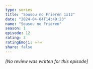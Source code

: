 ```yaml
---
type: series
title: "Sousou no Frieren 1x12"
date: "2024-04-04T14:49:23"
name: "Sousou no Frieren"
season: 1
episode: 12
rating: 3
ratingEmoji: ⭐️⭐️⭐️
share: false
---
```


_[No review was written for this episode]_

